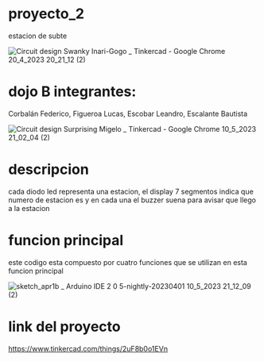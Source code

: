# proyecto_2
estacion de subte 

![Circuit design Swanky Inari-Gogo _ Tinkercad - Google Chrome 20_4_2023 20_21_12 (2)](https://github.com/bautista-escalante/proyecto_2/assets/123372673/8f919336-8052-4280-936c-923b4aac6ce3)
# dojo B integrantes:

Corbalán Federico, Figueroa Lucas, Escobar Leandro, Escalante Bautista

![Circuit design Surprising Migelo _ Tinkercad - Google Chrome 10_5_2023 21_02_04 (2)](https://github.com/bautista-escalante/proyecto_2/assets/123372673/2c3e04c6-20fb-42fa-8ef2-3202351168f3)

# descripcion

cada diodo led representa una estacion, el display 7 segmentos indica que numero de estacion es y en cada una el buzzer suena para avisar que llego a la estacion 

# funcion principal
este codigo esta compuesto por cuatro funciones que se utilizan en esta funcion principal 

![sketch_apr1b _ Arduino IDE 2 0 5-nightly-20230401 10_5_2023 21_12_09 (2)](https://github.com/bautista-escalante/proyecto_2/assets/123372673/884be975-4d15-492e-972b-4e91b59370fe)

# link del proyecto  

https://www.tinkercad.com/things/2uF8b0o1EVn

